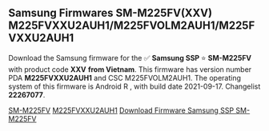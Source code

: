 <h2>Samsung Firmwares SM-M225FV(XXV) M225FVXXU2AUH1/M225FVOLM2AUH1/M225FVXXU2AUH1</h2>
Download the Samsung firmware for the ✅ <strong>Samsung SSP </strong> ⭐ <strong>SM-M225FV</strong> with product code <strong>XXV</strong> <strong> from Vietnam</strong>. This firmware has version number PDA <strong>M225FVXXU2AUH1</strong> and CSC M225FVOLM2AUH1. The operating system of this firmware is Android R , with build date 2021-09-17. Changelist <strong>22267077</strong>.


[SM-M225FV](https://samfirm.shop/samsung/model/SM-M225FV)
[M225FVXXU2AUH1](https://samfirm.shop/samsung/pda/M225FVXXU2AUH1)
[Download Firmware Samsung SSP SM-M225FV](https://samfirm.shop/samsung/firmware/458401)
